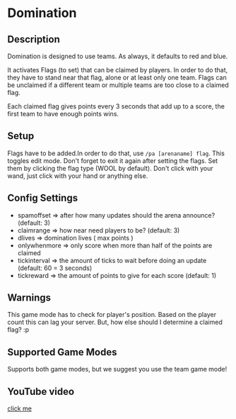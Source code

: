 # Domination

## Description

Domination is designed to use teams. As always, it defaults to red and blue. 

It activates Flags (to set) that can be claimed by players. In order to do that, they have to stand near that flag, 
alone or at least only one team. Flags can be unclaimed if a different team or multiple teams are too close to a claimed flag. 

Each claimed flag gives points every 3 seconds that add up to a score, the first team to have enough points wins.

## Setup

Flags have to be added.In order to do that, use `/pa [arenaname] flag`. This toggles edit mode. 
Don't forget to exit it again after setting the flags. Set them by clicking the flag type (WOOL by default). 
Don't click with your wand, just click with your hand or anything else.

## Config Settings  

- spamoffset => after how many updates should the arena announce? (default: 3)
- claimrange => how near need players to be? (default: 3)
- dlives => domination lives ( max points )
- onlywhenmore => only score when more than half of the points are claimed
- tickinterval => the amount of ticks to wait before doing an update (default: 60 = 3 seconds)
- tickreward => the amount of points to give for each score (default: 1) 

## Warnings

This game mode has to check for player's position. Based on the player count this can lag your server. But, how else should I determine a claimed flag? :p

## Supported Game Modes

Supports both game modes, but we suggest you use the team game mode!

## YouTube video

[click me](http://www.youtube.com/watch?v=Xi7yNURxAjw)
